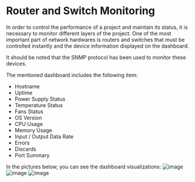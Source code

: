 # Router and Switch Monitoring

In order to control the performance of a project and maintain its status, it is necessary to monitor different layers of the project. One of the most important part of network hardwares is routers and switches that must be controlled instantly and the device information displayed on the dashboard.

It should be noted that the SNMP protocol has been used to monitor these devices.

The mentioned dashboard includes the following item:
- Hostname
- Uptime
- Power Supply Status
- Temperature Status
- Fans Status
- OS Version
- CPU Usage
- Memory Usage
- Input / Output Data Rate
- Errors
- Discards
- Port Summary

In the pictures below, you can see the dashboard visualizations:
![image](https://user-images.githubusercontent.com/43276746/172161239-28cdf6ca-5508-4b25-a9cb-21c9361de346.png)
![image](https://user-images.githubusercontent.com/43276746/172160329-6c4bc997-12b6-460a-8366-090bfd68d355.png)
![image](https://user-images.githubusercontent.com/43276746/172161032-352b2d8c-6838-41b2-9d8c-851c742716ad.png)
